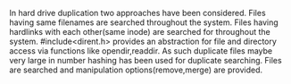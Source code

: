 In hard drive duplication two approaches have been considered.
Files having same filenames are searched throughout the system.
Files having hardlinks with each other(same inode) are searched for throughout the system.
#include<dirent.h> provides an abstraction for file and directory access via functions like opendir,readdir.
As such duplicate files maybe very large in number hashing has been used for duplicate searching.
Files are searched and manipulation options(remove,merge) are provided.
